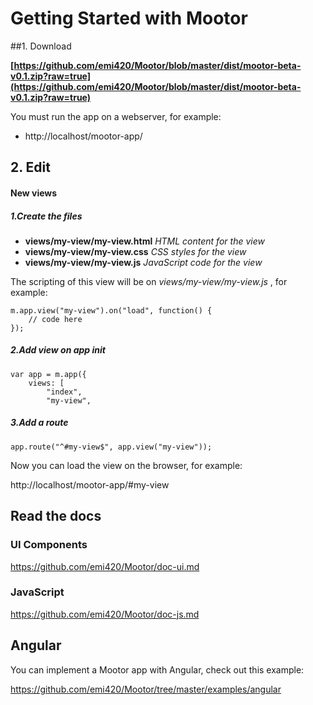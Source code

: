 # Getting Started with Mootor


##1. Download

**[https://github.com/emi420/Mootor/blob/master/dist/mootor-beta-v0.1.zip?raw=true](https://github.com/emi420/Mootor/blob/master/dist/mootor-beta-v0.1.zip?raw=true)**

You must run the app on a webserver, for example:

* http://localhost/mootor-app/

## 2. Edit

#### New views

##### 1.Create the files

* **views/my-view/my-view.html** *HTML content for the view*
* **views/my-view/my-view.css** *CSS styles for the view*
* **views/my-view/my-view.js** *JavaScript code for the view*

The scripting of this view will be on *views/my-view/my-view.js* , for example:

    m.app.view("my-view").on("load", function() {
        // code here
    });

##### 2.Add view on app init

    var app = m.app({
        views: [
            "index",
            "my-view",


##### 3.Add a route

    app.route("^#my-view$", app.view("my-view"));

Now you can load the view on the browser, for example:

http://localhost/mootor-app/#my-view

## Read the docs

### UI Components

https://github.com/emi420/Mootor/doc-ui.md

### JavaScript 

https://github.com/emi420/Mootor/doc-js.md

## Angular

You can implement a Mootor app with Angular, check out this example:

https://github.com/emi420/Mootor/tree/master/examples/angular
